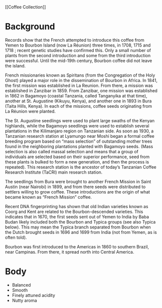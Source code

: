 [[Coffee Collection]]

# Background
Records show that the French attempted to introduce this coffee from Yemen to Bourbon Island (now La Réunion) three times, in 1708, 1715 and 1718 ; recent genetic studies have confirmed this. Only a small number of plants from the second introduction and some from the third introduction were successful. Until the mid-19th century, Bourbon coffee did not leave the island.

French missionaries known as Spiritans (from the Congregation of the Holy Ghost) played a major role in the dissemination of Bourbon in Africa. In 1841, the first mission was established in La Reunion. From there, a mission was established in Zanzibar in 1859. From Zanzibar, one mission was established in 1862 in Bagamoyo (coastal Tanzania, called Tanganyika at that time), another at St. Augustine (Kikuyu, Kenya), and another one in 1893 in Bura (Taita Hills, Kenya). In each of the missions, coffee seeds originating from La Réunion were planted.

The St. Augustine seedlings were used to plant large swaths of the Kenyan highlands, while the Bagamoyo seedlings were used to establish several plantations in the Kilimanjaro region on Tanzanian side. As soon as 1930, a Tanzanian research station at Lyamungo near Moshi began a formal coffee breeding program based on “mass selection” of outstanding mother trees found in the neighboring plantations planted with Bagamoyo seeds. (Mass selection is also called massal selection and means that a group of individuals are selected based on their superior performance, seed from these plants is bulked to form a new generation, and then the process is repeated). This research station is the ancestor of today’s Tanzanian Coffee Research Institute (TaCRI) main research station.

The seedlings from Bura were brought to another French Mission in Saint Austin (near Nairobi) in 1899, and from there seeds were distributed to settlers willing to grow coffee. These introductions are the origin of what became known as “French Mission” coffee.

Recent DNA fingerprinting has shown that old Indian varieties known as Coorg and Kent are related to the Bourbon-descended varieties. This indicates that in 1670, the first seeds sent out of Yemen to India by Baba Budan likely included both the Bourbon and Typica groups (see also Typica below). This may mean the Typica branch separated from Bourbon when the Dutch brought seeds in 1696 and 1699 from India (not from Yemen, as is often told).

Bourbon was first introduced to the Americas in 1860 to southern Brazil, near Campinas. From there, it spread north into Central America.

# Body
- Balanced
- Smooth
- Finely attuned acidity
- Nutty aroma
